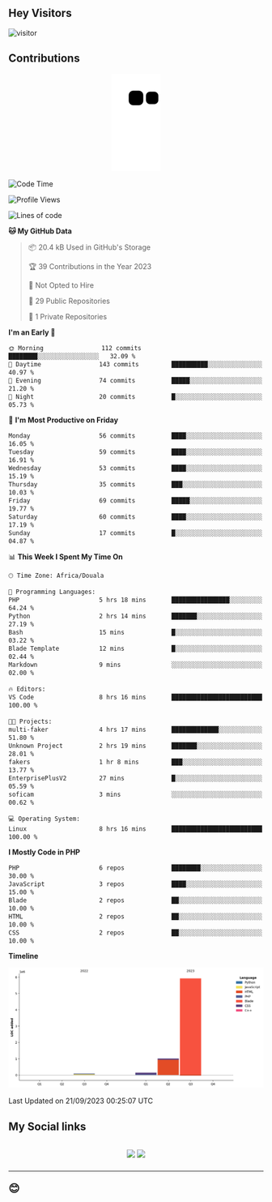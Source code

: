 ## Hey Visitors
![visitor](https://profile-counter.glitch.me/Fotsingboris/count.svg)

## Contributions
<p align="center">
  <img src="https://raw.githubusercontent.com/Fotsingboris/Fotsingboris/output/github-contribution-grid-snake.svg" />
</p>

<!--START_SECTION:waka-->
![Code Time](http://img.shields.io/badge/Code%20Time-649%20hrs-blue)

![Profile Views](http://img.shields.io/badge/Profile%20Views-0-blue)

![Lines of code](https://img.shields.io/badge/From%20Hello%20World%20I%27ve%20Written-7.2%20million%20lines%20of%20code-blue)

**🐱 My GitHub Data** 

> 📦 20.4 kB Used in GitHub's Storage 
 > 
> 🏆 39 Contributions in the Year 2023
 > 
> 🚫 Not Opted to Hire
 > 
> 📜 29 Public Repositories 
 > 
> 🔑 1 Private Repositories 
 > 
**I'm an Early 🐤** 

```text
🌞 Morning                112 commits         ████████░░░░░░░░░░░░░░░░░   32.09 % 
🌆 Daytime                143 commits         ██████████░░░░░░░░░░░░░░░   40.97 % 
🌃 Evening                74 commits          █████░░░░░░░░░░░░░░░░░░░░   21.20 % 
🌙 Night                  20 commits          █░░░░░░░░░░░░░░░░░░░░░░░░   05.73 % 
```
📅 **I'm Most Productive on Friday** 

```text
Monday                   56 commits          ████░░░░░░░░░░░░░░░░░░░░░   16.05 % 
Tuesday                  59 commits          ████░░░░░░░░░░░░░░░░░░░░░   16.91 % 
Wednesday                53 commits          ████░░░░░░░░░░░░░░░░░░░░░   15.19 % 
Thursday                 35 commits          ███░░░░░░░░░░░░░░░░░░░░░░   10.03 % 
Friday                   69 commits          █████░░░░░░░░░░░░░░░░░░░░   19.77 % 
Saturday                 60 commits          ████░░░░░░░░░░░░░░░░░░░░░   17.19 % 
Sunday                   17 commits          █░░░░░░░░░░░░░░░░░░░░░░░░   04.87 % 
```


📊 **This Week I Spent My Time On** 

```text
🕑︎ Time Zone: Africa/Douala

💬 Programming Languages: 
PHP                      5 hrs 18 mins       ████████████████░░░░░░░░░   64.24 % 
Python                   2 hrs 14 mins       ███████░░░░░░░░░░░░░░░░░░   27.19 % 
Bash                     15 mins             █░░░░░░░░░░░░░░░░░░░░░░░░   03.22 % 
Blade Template           12 mins             █░░░░░░░░░░░░░░░░░░░░░░░░   02.44 % 
Markdown                 9 mins              ░░░░░░░░░░░░░░░░░░░░░░░░░   02.00 % 

🔥 Editors: 
VS Code                  8 hrs 16 mins       █████████████████████████   100.00 % 

🐱‍💻 Projects: 
multi-faker              4 hrs 17 mins       █████████████░░░░░░░░░░░░   51.80 % 
Unknown Project          2 hrs 19 mins       ███████░░░░░░░░░░░░░░░░░░   28.01 % 
fakers                   1 hr 8 mins         ███░░░░░░░░░░░░░░░░░░░░░░   13.77 % 
EnterprisePlusV2         27 mins             █░░░░░░░░░░░░░░░░░░░░░░░░   05.59 % 
soficam                  3 mins              ░░░░░░░░░░░░░░░░░░░░░░░░░   00.62 % 

💻 Operating System: 
Linux                    8 hrs 16 mins       █████████████████████████   100.00 % 
```

**I Mostly Code in PHP** 

```text
PHP                      6 repos             ████████░░░░░░░░░░░░░░░░░   30.00 % 
JavaScript               3 repos             ████░░░░░░░░░░░░░░░░░░░░░   15.00 % 
Blade                    2 repos             ██░░░░░░░░░░░░░░░░░░░░░░░   10.00 % 
HTML                     2 repos             ██░░░░░░░░░░░░░░░░░░░░░░░   10.00 % 
CSS                      2 repos             ██░░░░░░░░░░░░░░░░░░░░░░░   10.00 % 
```



**Timeline**

![Lines of Code chart](https://raw.githubusercontent.com/Fotsingboris/Fotsingboris/main/assets/bar_graph.png)


 Last Updated on 21/09/2023 00:25:07 UTC
<!--END_SECTION:waka-->

<h2>My Social links <h2>
<p align="center">
   <a href="https://linkedin.com/in/Fotsingboris-Mathieu"><img src="https://img.shields.io/badge/linkedin-%230077B5.svg?style=for-the-badge&logo=linkedin&logoColor=white"></a>
   <a href="https://instagram.com/Fotsingboris"><img src="https://img.shields.io/badge/instagram-%23E4405F.svg?style=for-the-badge&logo=Instagram&logoColor=white"></a>
  </p>
<hr>
😊
